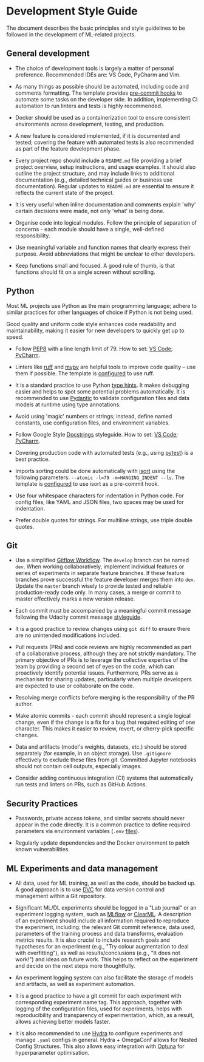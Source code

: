 # Development Style Guide

The document describes the basic principles and style guidelines to be followed in the development of ML-related projects.

## General development

* The choice of development tools is largely a matter of personal preference. Recommended IDEs are: VS Code, PyCharm and Vim.

* As many things as possible should be automated, including code and comments formatting. The template provides [pre-commit hooks](README.md#pre-commit-hooks) to automate some tasks on the developer side. In addition, implementing CI automation to run linters and tests is highly recommended.

* Docker should be used as a containerization tool to ensure consistent environments across development, testing, and production.

* A new feature is considered implemented, if it is documented and tested; covering the feature with automated tests is also recommended as part of the feature development phase.

* Every project repo should include a `README.md` file providing a brief project overview, setup instructions, and usage examples. It should also outline the project structure, and may include links to additional documentation (e.g., detailed technical guides or business use documentation). Regular updates to `README.md` are essential to ensure it reflects the current state of the project.

* It is very useful when inline documentation and comments explain 'why' certain decisions were made, not only 'what' is being done.

* Organise code into logical modules. Follow the principle of separation of concerns - each module should have a single, well-defined responsibility.

* Use meaningful variable and function names that clearly express their purpose. Avoid abbreviations that might be unclear to other developers.

* Keep functions small and focused. A good rule of thumb, is that functions should fit on a single screen without scrolling.

## Python

Most ML projects use Python as the main programming language; adhere to similar practices for other languages of choice if Python is not being used.

Good quality and uniform code style enhances code readability and maintainability, making it easier for new developers to quickly get up to speed.

* Follow [PEP8](https://peps.python.org/pep-0008/) with a line length limit of 79. How to set: [VS Code](https://code.visualstudio.com/docs/python/linting); [PyCharm](https://www.jetbrains.com/help/pycharm/tutorial-code-quality-assistance-tips-and-tricks.html).

* Linters like [ruff](https://docs.astral.sh/ruff/) and [mypy](https://pypi.org/project/mypy/) are helpful tools to improve code quality – use them if possible. The template is [configured](README.md#pre-commit-hooks) to use ruff.

* It is a standard practice to use Python [type hints](https://docs.python.org/3/library/typing.html). It makes debugging easier and helps to spot some potential problems automatically. It is recommended to use [Pydantic](https://docs.pydantic.dev) to validate configuration files and data models at runtime using type annotations.

* Avoid using 'magic' numbers or strings; instead, define named constants, use configuration files, and environment variables.

* Follow Google Style [Docstrings](https://sphinxcontrib-napoleon.readthedocs.io/en/latest/example_google.html) styleguide. How to set: [VS Code](https://marketplace.visualstudio.com/items?itemName=njpwerner.autodocstring); [PyCharm](https://www.jetbrains.com/help/pycharm/settings-tools-python-integrated-tools.html).

* Covering production code with automated tests (e.g., using [pytest](https://pypi.org/project/pytest/)) is a best practice.

* Imports sorting could be done automatically with [isort](https://pypi.org/project/isort/) using the following parameters: `--atomic -l=79 -m=HANGING_INDENT --ls`. The template is [configured](README.md#pre-commit-hooks) to use isort as a pre-commit hook.

* Use four whitespace characters for indentation in Python code. For config files, like YAML and JSON files, two spaces may be used for indentation.

* Prefer double quotes for strings. For multiline strings, use triple double quotes.

## Git

* Use a simplified [Gitflow Workflow](https://www.atlassian.com/git/tutorials/comparing-workflows/gitflow-workflow). The `develop` branch can be named `dev`. When working collaboratively, implement individual features or series of experiments in separate feature branches. If these feature branches prove successful the feature developer merges them into `dev`. Update the `master` branch wisely to provide tested and reliable production-ready code only. In many cases, a merge or commit to master effectively marks a new version release.

* Each commit must be accompanied by a meaningful commit message following the Udacity commit message [styleguide](http://udacity.github.io/git-styleguide/).

* It is a good practice to review changes using `git diff` to ensure there are no unintended modifications included.

* Pull requests (PRs) and code reviews are highly recommended as part of a collaborative process, although they are not strictly mandatory. The primary objective of PRs is to leverage the collective expertise of the team by providing a second set of eyes on the code, which can proactively identify potential issues. Furthermore, PRs serve as a mechanism for sharing updates, particularly when multiple developers are expected to use or collaborate on the code.

* Resolving merge conflicts before merging is the responsibility of the PR author.

* Make atomic commits - each commit should represent a single logical change, even if the change is a fix for a bug that required editing of one character. This makes it easier to review, revert, or cherry-pick specific changes.

* Data and artifacts (model's weights, datasets, etc.) should be stored separately (for example, in an object storage). Use `.gitignore` effectively to exclude these files from git. Committed Jupyter notebooks should not contain cell outputs, especially images.

* Consider adding continuous integration (CI) systems that automatically run tests and linters on PRs, such as GitHub Actions.

## Security Practices

* Passwords, private access tokens, and similar secrets should never appear in the code directly. It is a common practice to define required parameters via environment variables (`.env` [files](README.md#environment-variables)).

* Regularly update dependencies and the Docker environment to patch known vulnerabilities.

## ML Experiments and data management

* All data, used for ML training, as well as the code, should be backed up. A good approach is to use [DVC](https://dvc.org/doc) for data version control and management within a Git repository.

* Significant ML/DL experiments should be logged in a "Lab journal" or an experiment logging system, such as [MLflow](https://mlflow.org/docs/latest/index.html) or [ClearML](https://clear.ml/docs/latest/docs/). A description of an experiment should include all information required to reproduce the experiment, including: the relevant Git commit reference, data used, parameters of the training process and data transforms, evaluation metrics results. It is also crucial to include research goals and hypotheses for an experiment (e.g., "Try colour augmentation to deal with overfitting"), as well as results/conclusions (e.g., "It does not work!") and ideas on future work. This helps to reflect on the experiment and decide on the next steps more thoughtfully.

* An experiment logging system can also facilitate the storage of models and artifacts, as well as experiment automation.

* It is a good practice to have a git commit for each experiment with corresponding experiment name tag. This approach, together with logging of the configuration files, used for experiments, helps with reproducibility and transparency of experimentation, which, as a result, allows achieving better models faster.

* It is also recommended to use [Hydra](https://hydra.cc/docs/intro/) to configure experiments and manage `.yaml` configs in general. Hydra + OmegaConf allows for Nested Config Structures. This also allows easy integration with [Optuna](https://optuna.readthedocs.io/en/stable/index.html) for hyperparameter optimisation.
